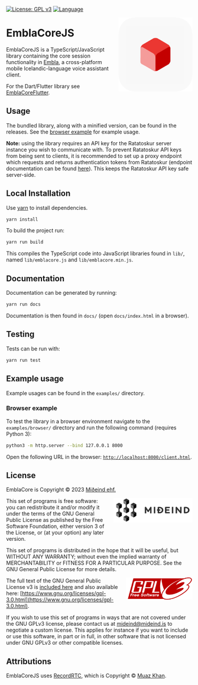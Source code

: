 [![License: GPL v3](https://img.shields.io/badge/License-GPLv3-blue.svg)](https://www.gnu.org/licenses/gpl-3.0)
[![Language](https://img.shields.io/badge/language-javascript-yellow)]()

<img src="./img/emblacore_icon.png" align="right" width="200" height="200" style="margin-left:20px;">

# EmblaCoreJS

EmblaCoreJS is a TypeScript/JavaScript library containing the core session functionality in [Embla](https://github.com/mideind/EmblaFlutterApp), a cross-platform mobile Icelandic-language voice assistant client.

For the Dart/Flutter library see [EmblaCoreFlutter](https://github.com/mideind/EmblaCoreFlutter).

## Usage

The bundled library, along with a minified version, can be found in the releases.
See the [browser example](./examples/browser/README.md) for example usage.

**Note:**
using the library requires an API key for the Ratatoskur server instance you wish to communicate with.
To prevent Ratatoskur API keys from being sent to clients, it is recommended to set up a proxy endpoint which
requests and returns authentication tokens from Ratatoskur (endpoint documentation can be found [here](https://api.greynir.is/docs)).
This keeps the Ratatoskur API key safe server-side.

## Local Installation

Use [yarn](https://yarnpkg.com) to install dependencies.

```bash
yarn install
```

To build the project run:

```bash
yarn run build
```

This compiles the TypeScript code into JavaScript libraries found in `lib/`, named `lib/emblacore.js` and `lib/emblacore.min.js`.

## Documentation

Documentation can be generated by running:

```bash
yarn run docs
```

Documentation is then found in `docs/` (open `docs/index.html` in a browser).

## Testing

Tests can be run with:

```bash
yarn run test
```

## Example usage

Example usages can be found in the `examples/` directory.

### Browser example

To test the library in a browser environment navigate to the `examples/browser/` directory and run the following command (requires Python 3):

```bash
python3 -m http.server --bind 127.0.0.1 8000
```

Open the following URL in the browser: [`http://localhost:8000/client.html`](http://localhost:8000/client.html).

## License

EmblaCore is Copyright &copy; 2023 [Miðeind ehf.](https://mideind.is)

<a href="https://mideind.is"><img src="./img/mideind_logo.png" alt="Miðeind ehf."
width="214" height="66" align="right" style="margin-left:20px; margin-bottom: 20px;"></a>

This set of programs is free software: you can redistribute it and/or modify it
under the terms of the GNU General Public License as published by the Free
Software Foundation, either version 3 of the License, or (at your option) any later
version.

This set of programs is distributed in the hope that it will be useful, but WITHOUT
ANY WARRANTY; without even the implied warranty of MERCHANTABILITY or FITNESS FOR
A PARTICULAR PURPOSE. See the GNU General Public License for more details.

<a href="https://www.gnu.org/licenses/gpl-3.0.html"><img src="./img/GPLv3.png"
align="right" style="margin-left:15px;" width="180" height="60"></a>

The full text of the GNU General Public License v3 is
[included here](./LICENSE.txt)
and also available here:
[https://www.gnu.org/licenses/gpl-3.0.html](https://www.gnu.org/licenses/gpl-3.0.html).

If you wish to use this set of programs in ways that are not covered under the
GNU GPLv3 license, please contact us at [mideind@mideind.is](mailto:mideind@mideind.is)
to negotiate a custom license. This applies for instance if you want to include or use
this software, in part or in full, in other software that is not licensed under
GNU GPLv3 or other compatible licenses.

## Attributions

EmblaCoreJS uses [RecordRTC](http://recordrtc.org/), which is Copyright &copy; [Muaz Khan](https://github.com/muaz-khan).
